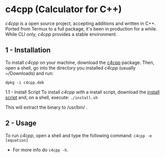 # c4cpp (Calculator for C++)

*c4cpp* is a open source project, accepting additions and written in C++.
Ported from Termux to a full package, it's been in production for a while.
While CLI only, *c4cpp* provides a stable environment.

## 1 - Installation
To install *c4cpp* on your machine, download the [c4cpp](https://github.com/enpasant/c4cpp/releases/tag/1.1.0) package. Then, open a shell, go into the directory you installed *c4cpp* (usually ~/Downloads) and run:

``` dpkg -i c4cpp.deb ```

1.1 - Install Script
To install *c4cpp* with a install script, download the [install script](https://raw.githubusercontent.com/enpasant/c4cpp/master/install.sh) and, on a shell, execute:
``` ./install.sh ```

This will extract the binary to /usr/bin/ .


## 2 - Usage
To run *c4cpp*, open a shell and type the following command:
``` c4cpp -e [equation] ```

* For more info do ```c4cpp -h```.
